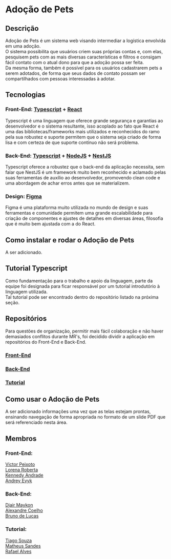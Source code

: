 # Adoção de Pets 

## Descrição
Adoção de Pets é um sistema web visando intermediar a logística envolvida em uma adoção.  
O sistema possibilita que usuários criem suas próprias contas e, com elas, pesquisem pets com as mais diversas características e filtros e consigam fácil contato com o atual dono para que a adoção possa ser feita.  
Da mesma forma, também é possível para os usuários cadastrarem pets a serem adotados, de forma que seus dados de contato possam ser compartilhados com pessoas interessadas à adotar.  

## Tecnologias

### Front-End: [Typescript](https://www.typescriptlang.org/) + [React](https://react.dev/)
Typescript é uma linguagem que oferece grande segurança e garantias ao desenvolvedor e o sistema resultante, isso acoplado ao fato que React é uma das bibliotecas/frameworks mais utilizados e reconhecidos do ramo pela sua robustez e suporte permitem que o sistema seja criado de forma lisa e com certeza de que suporte contínuo não será problema.  

### Back-End: [Typescript](https://www.typescriptlang.org/) + [NodeJS](https://nodejs.org/en) + [NestJS](https://nestjs.com/)
Typescript oferece a robustez que o back-end da aplicação necessita, sem falar que NestJS é um framework muito bem reconhecido e aclamado pelas suas ferramentas de auxílio ao desenvolvedor, promovendo clean code e uma abordagem de achar erros antes que se materializem.

### Design: [Figma](https://www.figma.com/)
Figma é uma plataforma muito utilizada no mundo de design e suas ferramentas e comunidade permitem uma grande escalabilidade para criação de componentes e ajustes de detalhes em diversas áreas, filosofia que é muito bem ajustada com a do React.

## Como instalar e rodar o Adoção de Pets

A ser adicionado.  

## Tutorial Typescript

Como fundamentação para o trabalho e apoio da linguagem, parte da equipe foi designada para ficar responsável por um tutorial introdutório à linguagem utilizada.  
Tal tutorial pode ser encontrado dentro do repositório listado na próxima seção.

## Repositórios  
Para questões de organização, permitir mais fácil colaboração e não haver demasiados conflitos durante MR's, foi decidido dividir a aplicação em repositórios do Front-End e Back-End.  
### [Front-End](https://github.com/victorpbp/adocao-de-pets-front)  
### [Back-End](https://github.com/victorpbp/adocao-de-pets-back)  
### [Tutorial](https://github.com/TiagoGSouza/mata76-tutorial-backend)  

## Como usar o Adoção de Pets

A ser adicionado informações uma vez que as telas estejam prontas, ensinando navegação de forma apropriada no formato de um slide PDF que será referenciado nesta área.

## Membros

### Front-End:  
[Victor Peixoto](https://github.com/victorpbp)  
[Lorena Roberta](https://github.com/lorenarbt)  
[Kennedy Andrade](https://github.com/Kennedy-Rocha)  
[Andrey Evyk](https://github.com/andreyevyk)  

### Back-End:
[Djair Maykon](https://github.com/DjairMaykon)  
[Alexandre Coelho](https://github.com/Alexandre010xC)  
[Bruno de Lucas](https://github.com/brunodelucasbarbosa)  

### Tutorial:   
[Tiago Souza](https://github.com/TiagoGSouza)  
[Matheus Sandes](https://github.com/MatheusSandes)  
[Rafael Alves](https://github.com/RafaelAlvesTech)  
